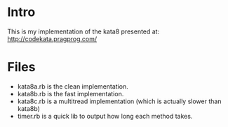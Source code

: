 Intro
=====

This is my implementation of the kata8 presented at:
http://codekata.pragprog.com/

Files
=====

 - kata8a.rb is the clean implementation.
 - kata8b.rb is the fast implementation.
 - kata8c.rb is a multitread implementation (which is actually slower than kata8b)
 - timer.rb is a quick lib to output how long each method takes.

